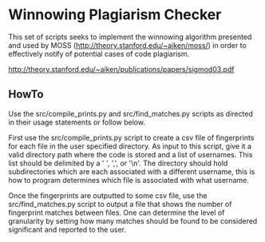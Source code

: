 # Winnowing Plagiarism Checker

This set of scripts seeks to implement the winnowing algorithm presented and used by MOSS (http://theory.stanford.edu/~aiken/moss/) in order to effectively notify of potential cases of code plagiarism.

http://theory.stanford.edu/~aiken/publications/papers/sigmod03.pdf

## HowTo

Use the src/compile_prints.py and src/find_matches.py scripts as directed in their usage statements or follow below.

First use the src/compile_prints.py script to create a csv file of fingerprints for each file in the user specified directory. As input to this script, give it a valid directory path where the code is stored and a list of usernames. This list should be delimited by a ' ', ',', or '\\n'. The directory should hold subdirectories which are each associated with a different username, this is how to program determines which file is associated with what username. 

Once the fingerprints are outputted to some csv file, use the src/find_matches.py script to output a file that shows the number of fingerprint matches between files. One can determine the level of granularity by setting how many matches should be found to be considered significant and reported to the user.
